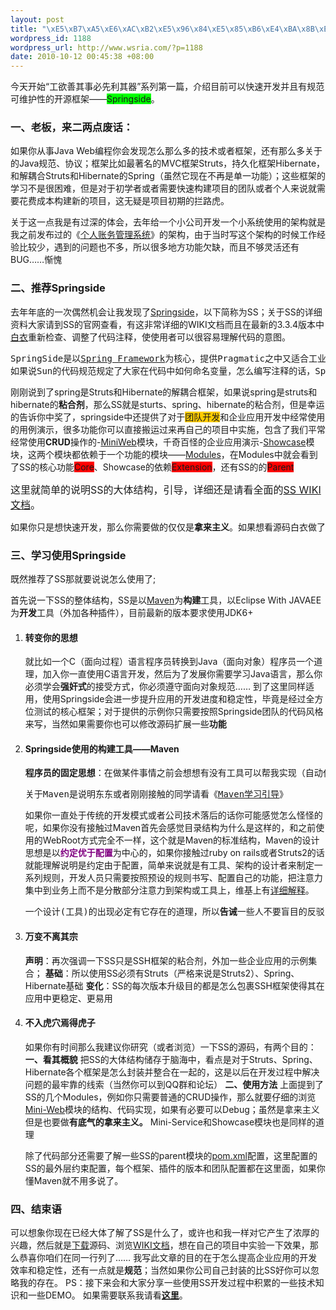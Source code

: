```yaml
--- 
layout: post
title: "\xE5\xB7\xA5\xE6\xAC\xB2\xE5\x96\x84\xE5\x85\xB6\xE4\xBA\x8B\xE5\xBF\x85\xE5\x85\x88\xE5\x88\xA9\xE5\x85\xB6\xE5\x99\xA8--Java Web\xE5\xBF\xAB\xE9\x80\x9F\xE5\xBC\x80\xE5\x8F\x91\xE6\xA1\x86\xE6\x9E\xB6--Springside"
wordpress_id: 1188
wordpress_url: http://www.wsria.com/?p=1188
date: 2010-10-12 00:45:38 +08:00
---
```

今天开始“工欲善其事必先利其器”系列第一篇，介绍目前可以快速开发并且有规范可维护性的开源框架——<span style="background-color: #00ff00;">Springside</span>。
<h3>一、老板，来二两点废话：</h3>
如果你从事Java Web编程你会发现怎么那么多的技术或者框架，还有那么多关于的Java规范、协议；框架比如最著名的MVC框架Struts，持久化框架Hibernate，和解耦合Struts和Hibernate的Spring（虽然它现在不再是单一功能）；这些框架的学习不是很困难，但是对于初学者或者需要快速构建项目的团队或者个人来说就需要花费成本构建新的项目，这无疑是项目初期的拦路虎。

关于这一点我是有过深的体会，去年给一个小公司开发一个小系统使用的架构就是我之前发布过的《<a href="http://www.wsria.com/archives/136" target="_blank">个人账务管理系统</a>》的架构，由于当时写这个架构的时候工作经验比较少，遇到的问题也不多，所以很多地方功能欠缺，而且不够灵活还有BUG……惭愧
<h3>二、推荐Springside</h3>
去年年底的一次偶然机会让我发现了<a href="http://www.springside.org.cn" target="_blank">Springside</a>，以下简称为SS；关于SS的详细资料大家请到SS的官网查看，有这非常详细的WIKI文档而且在最新的3.3.4版本中<a href="http://www.wsria.com/msg#comment-1553" target="_blank">白衣</a>重新检查、调整了代码注释，使使用者可以很容易理解代码的意图。
<pre>SpringSide是以<a href="http://springside.org.cn/www.springframework.org" target="_blank">Spring Framework</a>为核心，提供Pragmatic之中又适合工业化大规模开发的企业应用Kickstart。
如果说Sun的代码规范规定了大家在代码中如何命名变量，怎么编写注释的话，SpringSide则是以主流的技术选型、Pragmatic的编程实践来开发JavaEE企业级应用的总结与演示。</pre>
<!--more-->
刚刚说到了spring是Struts和Hibernate的解耦合框架，如果说spring是struts和hibernate的<strong>粘合剂</strong>，那么SS就是sturts、spring、hibernate的粘合剂，但是幸运的告诉你中奖了，springside中还提供了对于<span style="background-color: #ffcc00;">团队开发</span>和企业应用开发中经常使用的用例演示，很多功能你可以直接搬运过来再自己的项目中实施，包含了我们平常经常使用<strong>CRUD</strong>操作的-<a href="http://wiki.springside.org.cn/display/SpringSide3/SpringSide+Mini-Example" target="_blank">MiniWeb</a>模块，千奇百怪的企业应用演示-<a href="http://wiki.springside.org.cn/display/SpringSide3/SpringSide+Showcase" target="_blank">Showcase</a>模块，这两个模块都依赖于一个功能的模块——<a href="http://wiki.springside.org.cn/display/SpringSide3/Springside+Modules" target="_blank">Modules</a>，在Modules中就会看到了SS的核心功能<span style="background-color: #ff0000;">Core</span>、Showcase的依赖<span style="background-color: #ff0000;">Extension</span>，还有SS的的<span style="background-color: #ff0000;">Parent</span>

<span style="font-size: medium;">这里就简单的说明SS的大体结构，引导，详细还是请看全面的<a href="http://wiki.springside.org.cn/display/SpringSide3/Home" target="_blank">SS WIKI文档</a>。</span>
<pre>如果你只是想快速开发，那么你需要做的仅仅是<strong>拿来主义</strong>。如果想看源码白衣做了很详细的源码说明和详细的WIKI文档，各种企业应用的：选型、使用、注意事项、问题列表、规范等等尽在<a href="http://wiki.springside.org.cn/display/SpringSide3/Reference" target="_blank">WIKI</a>中写明。</pre>
<h3>三、学习使用Springside</h3>
既然推荐了SS那就要说说怎么使用了;

首先说一下SS的整体结构，SS是以<a href="http://maven.apache.org" target="_blank">Maven</a>为<strong>构建</strong>工具，以Eclipse With JAVAEE为<strong>开发</strong>工具（外加各种插件），目前最新的版本要求使用JDK6+
<ol>
	<li>
<h4>转变你的思想</h4>
就比如一个C（面向过程）语言程序员转换到Java（面向对象）程序员一个道理，加入你一直使用C语言开发，然后为了发展你需要学习Java语言，那么你必须学会<strong>强奸式</strong>的接受方式，你必须遵守面向对象规范……
到了这里同样适用，使用Springside会进一步提升应用的开发进度和稳定性，毕竟是经过全方位测试的核心框架；对于提供的示例你只需要按照Springside团队的代码风格来写，当然如果需要你也可以修改源码扩展一些<span title="我在SS基础上扩展了jqGrid的CRUD功能，以后会写教程"><strong>功能</strong></span></li>
	<li>
<h4>Springside使用的构建工具——Maven</h4>
<pre><strong>程序员的固定思想</strong>：在做某件事情之前会想想有没有工具可以帮我实现（自动化、代工）？很明显的体现出程序员的懒惰……</pre>
<pre>关于Maven是说明东东或者刚刚接触的同学请看《<a href="http://www.wsria.com/archives/1072" target="_blank">Maven学习引导</a>》</pre>
如果你一直处于传统的开发模式或者公司技术落后的话你可能感觉怎么怪怪的呢，如果你没有接触过Maven首先会感觉目录结构为什么是这样的，和之前使用的WebRoot方式完全不一样，这个就是Maven的标准结构，Maven的设计思想是以<strong><span style="color: #800080;">约定优于配置</span></strong>为中心的，如果你接触过ruby on rails或者Struts2的话就能理解说明是约定由于配置，简单来说就是有工具、架构的设计者来制定一系列规则，开发人员只需要按照预设的规则书写、配置自己的功能，把注意力集中到业务上而不是分散部分注意力到架构或工具上，维基上有<a href="http://zh.wikipedia.org/zh/%E7%BA%A6%E5%AE%9A%E4%BC%98%E4%BA%8E%E9%85%8D%E7%BD%AE" target="_blank">详细解释</a>。
<pre>一个设计(工具)的出现必定有它存在的道理，所以<strong>告诫</strong>一些人不要盲目的反驳，先研究一下这样的结构设计对自己有利还是有弊，或者是否是利大于弊！</pre>
</li>
	<li>
<h4>万变不离其宗</h4>
<strong>声明</strong>：再次强调一下SS只是SSH框架的粘合剂，外加一些企业应用的示例集合；
<strong>基础</strong>：所以使用SS必须有Struts（严格来说是Struts2）、Spring、Hibernate基础
<strong>变化</strong>：SS的每次版本升级目的都是怎么包裹SSH框架使得其在应用中更稳定、更易用</li>
	<li>
<h4>不入虎穴焉得虎子</h4>
如果你有时间那么我建议你研究（或者浏览）一下SS的源码，有两个目的：
<strong>一、看其概貌</strong>
把SS的大体结构储存于脑海中，看点是对于Struts、Spring、Hibernate各个框架是怎么封装并整合在一起的，这是以后在开发过程中解决问题的最牢靠的线索（当然你可以到QQ群和论坛）
<strong>二、使用方法</strong>
上面提到了SS的几个Modules，例如你只需要普通的CRUD操作，那么就要仔细的浏览<a href="http://wiki.springside.org.cn/display/SpringSide3/SpringSide+Mini-Example" target="_blank">Mini-Web</a>模块的结构、代码实现，如果有必要可以Debug；虽然是拿来主义但是也要做<strong>有底气的拿来主义。</strong>
Mini-Service和Showcase模块也是同样的道理

除了代码部分还需要了解一些SS的parent模块的<a href="http://code.google.com/p/springside/source/browse/springside3/trunk/modules/parent/pom.xml?spec=svn1105&amp;r=1105">pom.xml</a>配置，这里配置的SS的最外层约束配置，每个框架、插件的版本和团队配置都在这里面，如果你懂Maven就不用多说了。</li>
</ol>
<h3>四、结束语</h3>
可以想象你现在已经大体了解了SS是什么了，或许也和我一样对它产生了浓厚的兴趣，然后就是<a href="http://www.springside.org.cn/download.php" target="_blank">下载</a>源码、浏览<a href="http://wiki.springside.org.cn/display/SpringSide3/Home" target="_blank">WIKI文档</a>，想在自己的项目中实验一下效果，那么恭喜你咱们在同一行列了……
我写此文章的目的在于怎么提高企业应用的开发效率和稳定性，还有一点就是<strong>规范</strong>；当然如果你公司自己封装的比SS好你可以忽略我的存在。
PS：接下来会和大家分享一些使用SS开发过程中积累的一些技术知识和一些DEMO。
如果需要联系我请看<strong><a href="http://www.wsria.com/about">这里</a></strong>。
